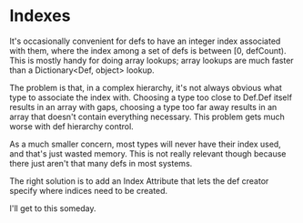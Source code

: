 # Indexes

It's occasionally convenient for defs to have an integer index associated with them, where the index among a set of defs is between [0, defCount). This is mostly handy for doing array lookups; array lookups are much faster than a Dictionary<Def, object> lookup.

The problem is that, in a complex hierarchy, it's not always obvious what type to associate the index with. Choosing a type too close to Def.Def itself results in an array with gaps, choosing a type too far away results in an array that doesn't contain everything necessary. This problem gets much worse with def hierarchy control.

As a much smaller concern, most types will never have their index used, and that's just wasted memory. This is not really relevant though because there just aren't that many defs in most systems.

The right solution is to add an Index Attribute that lets the def creator specify where indices need to be created.

I'll get to this someday.